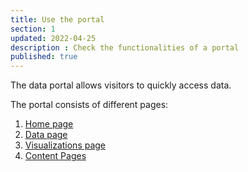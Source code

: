 ```yaml
---
title: Use the portal
section: 1
updated: 2022-04-25
description : Check the functionalities of a portal
published: true
---
```


The data portal allows visitors to quickly access data.  

The portal consists of different pages:
1. [Home page](./user-guide-frontoffice/homepage)
2. [Data page](./user-guide-frontoffice/datapage)
3. [Visualizations page](./user-guide-frontoffice/visualisationspage)
4. [Content Pages](./user-guide-frontoffice/contentpage)
